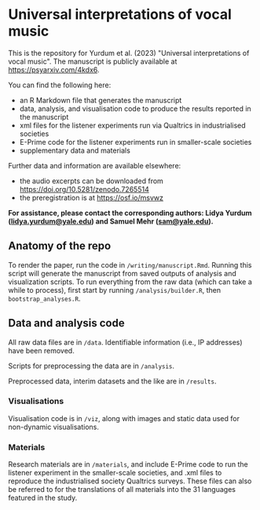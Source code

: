 # Universal interpretations of vocal music

This is the repository for Yurdum et al. (2023) "Universal interpretations of vocal music". The manuscript is publicly available at https://psyarxiv.com/4kdx6.

You can find the following here:

* an R Markdown file that generates the manuscript
* data, analysis, and visualisation code to produce the results reported in the manuscript
* xml files for the listener experiments run via Qualtrics in industrialised societies
* E-Prime code for the listener experiments run in smaller-scale societies
* supplementary data and materials

Further data and information are available elsewhere:

* the audio excerpts can be downloaded from https://doi.org/10.5281/zenodo.7265514
* the preregistration is at https://osf.io/msvwz

**For assistance, please contact the corresponding authors: Lidya Yurdum (lidya.yurdum@yale.edu) and Samuel Mehr (sam@yale.edu).**

## Anatomy of the repo

To render the paper, run the code in `/writing/manuscript.Rmd`. Running this script will generate the manuscript from saved outputs of analysis and visualization scripts. To run everything from the raw data (which can take a while to process), first start by running `/analysis/builder.R`, then `bootstrap_analyses.R`.

## Data and analysis code

All raw data files are in `/data`. Identifiable information (i.e., IP addresses) have been removed. 

Scripts for preprocessing the data are in `/analysis`.

Preprocessed data, interim datasets and the like are in `/results`.

### Visualisations

Visualisation code is in `/viz`, along with images and static data used for non-dynamic visualisations.

### Materials

Research materials are in `/materials`, and include E-Prime code to run the listener experiment in the smaller-scale societies, and .xml files to reproduce the industrialised society Qualtrics surveys. These files can also be referred to for the translations of all materials into the 31 languages featured in the study.

